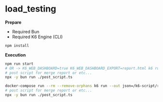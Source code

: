 # load_testing


**Prepare**
- Required Bun
- Required K6 Engine (CLI)
```bash
npm install
```


**Execution**
<!-- With nodejs (npm) -->
```bash
npm run start
# OR -> K6_WEB_DASHBOARD=true K6_WEB_DASHBOARD_EXPORT=report.html k6 run --out json=result.json index.js
# post script for merge report or etc...
npx -y bun run ./post_script.ts
```
<!-- With docker compose -->
```bash
docker-compose run --rm --remove-orphans k6 run --out json=/k6-script/result.json /k6-script/index.js
# post script for merge report or etc...
npx -y bun run ./post_script.ts
```
